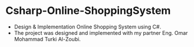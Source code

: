 # Csharp-Online-ShoppingSystem
* Design &amp; Implementation Online Shopping System using C#.
* The project was designed and implemented with my partner Eng. Omar Mohammad Turki Al-Zoubi.

